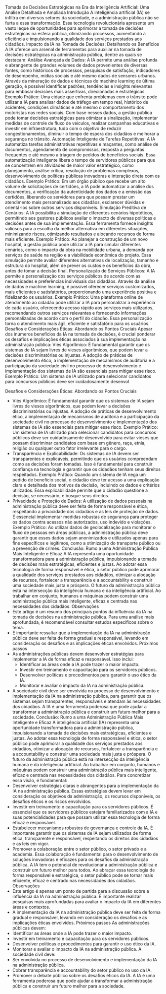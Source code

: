 ---
---

Tomada de Decisões Estratégicas na Era da Inteligência Artificial: Uma Análise Detalhada e Ampliada
Introdução
A inteligência artificial (IA) se infiltra em diversos setores da sociedade, e a administração pública não se furta a essa transformação. Essa tecnologia revolucionária apresenta um vasto leque de oportunidades para aprimorar a tomada de decisões estratégicas na esfera pública, otimizando processos, aumentando a eficiência e impulsionando a qualidade dos serviços prestados aos cidadãos.
Impacto da IA na Tomada de Decisões: Detalhando os Benefícios
A IA oferece um arsenal de ferramentas para auxiliar na tomada de decisões estratégicas na administração pública, dentre as quais se destacam:
Análise Avançada de Dados: A IA permite uma análise profunda e abrangente de grandes volumes de dados provenientes de diversas fontes, como históricos de processos, pesquisas de satisfação, indicadores de desempenho, mídias sociais e até mesmo dados de sensores urbanos. Através da mineração de dados e técnicas de machine learning de última geração, é possível identificar padrões, tendências e insights relevantes para embasar decisões mais assertivas, direcionadas e estratégicas.
Exemplo Prático: Uma cidade que enfrenta problemas com o trânsito pode utilizar a IA para analisar dados de tráfego em tempo real, histórico de acidentes, condições climáticas e até mesmo o comportamento dos motoristas nas redes sociais. Com base nesses dados, a gestão pública pode tomar decisões estratégicas para otimizar a sinalização, implementar medidas de controle de fluxo de veículos, realizar campanhas educativas e investir em infraestrutura, tudo com o objetivo de reduzir congestionamentos, diminuir o tempo de espera dos cidadãos e melhorar a segurança no trânsito.
Automação Inteligente de Tarefas Repetitivas: A IA automatiza tarefas administrativas repetitivas e maçantes, como análise de documentos, agendamento de compromissos, resposta a perguntas frequentes e até mesmo a triagem de pedidos de benefícios sociais. Essa automatização inteligente libera o tempo de servidores públicos para que se concentrem em atividades de maior valor estratégico, como planejamento, análise crítica, resolução de problemas complexos, desenvolvimento de políticas públicas inovadoras e interação direta com os cidadãos.
Exemplo Prático: Em um órgão público que recebe um alto volume de solicitações de certidões, a IA pode automatizar a análise dos documentos, a verificação da autenticidade dos dados e a emissão das certidões, liberando os servidores para que possam prestar um atendimento mais personalizado aos cidadãos, esclarecer dúvidas e orientá-los sobre outros serviços disponíveis.
Simulação Preditiva de Cenários: A IA possibilita a simulação de diferentes cenários hipotéticos, permitindo aos gestores públicos avaliar o impacto de diversas políticas e decisões antes de sua implementação. Essa ferramenta fornece insights valiosos para a escolha da melhor alternativa em diferentes situações, minimizando riscos, otimizando resultados e alocando recursos de forma mais eficiente.
Exemplo Prático: Ao planejar a construção de um novo hospital, a gestão pública pode utilizar a IA para simular diferentes cenários, como o impacto da obra na mobilidade urbana, a demanda por serviços de saúde na região e a viabilidade econômica do projeto. Essa simulação permite avaliar diferentes alternativas de localização, tamanho e estrutura do hospital, além de prever os custos e os benefícios da obra, antes de tomar a decisão final.
Personalização de Serviços Públicos: A IA permite a personalização dos serviços públicos de acordo com as necessidades e preferências individuais dos cidadãos. Através da análise de dados e machine learning, é possível oferecer serviços customizados, mais eficientes e satisfatórios, proporcionando uma experiência positiva e fidelizando os usuários.
Exemplo Prático: Uma plataforma online de atendimento ao cidadão pode utilizar a IA para personalizar a experiência de cada usuário, oferecendo acesso rápido aos serviços mais utilizados, recomendando outros serviços relevantes e fornecendo informações personalizadas de acordo com o perfil do cidadão. Essa personalização torna o atendimento mais ágil, eficiente e satisfatório para os usuários.
Desafios e Considerações Éticas: Abordando os Pontos Cruciais
Apesar dos inúmeros benefícios da IA na tomada de decisões, é crucial ponderar os desafios e implicações éticas associados à sua implementação na administração pública:
Viés Algorítmico: É fundamental garantir que os sistemas de IA sejam livres de vieses algorítmicos, que podem levar a decisões discriminatórias ou injustas. A adoção de práticas de desenvolvimento ético, a implementação de mecanismos de auditoria e a participação da sociedade civil no processo de desenvolvimento e implementação dos sistemas de IA são essenciais para mitigar esse risco.
Exemplo Prático: Um sistema de IA utilizado para selecionar candidatos para concursos públicos deve ser cuidadosamente desenvol

Desafios e Considerações Éticas: Abordando os Pontos Cruciais
 * Viés Algorítmico: É fundamental garantir que os sistemas de IA sejam livres de vieses algorítmicos, que podem levar a decisões discriminatórias ou injustas. A adoção de práticas de desenvolvimento ético, a implementação de mecanismos de auditoria e a participação da sociedade civil no processo de desenvolvimento e implementação dos sistemas de IA são essenciais para mitigar esse risco.
Exemplo Prático: Um sistema de IA utilizado para selecionar candidatos para concursos públicos deve ser cuidadosamente desenvolvido para evitar vieses que possam discriminar candidatos com base em gênero, raça, etnia, religião ou qualquer outro fator irrelevante para o cargo.
 * Transparência e Explicabilidade: Os sistemas de IA devem ser transparentes e explicáveis, permitindo que os usuários compreendam como as decisões foram tomadas. Isso é fundamental para construir confiança na tecnologia e garantir que os cidadãos tenham seus direitos respeitados.
Exemplo Prático: Quando um sistema de IA nega um pedido de benefício social, o cidadão deve ter acesso a uma explicação clara e detalhada dos motivos da decisão, incluindo os dados e critérios utilizados. Essa explicabilidade permite que o cidadão questione a decisão, se necessário, e busque seus direitos.
 * Privacidade e Proteção de Dados: A utilização de dados pessoais na administração pública deve ser feita de forma responsável e ética, respeitando a privacidade dos cidadãos e as leis de proteção de dados. É essencial implementar medidas robustas de segurança para proteger os dados contra acessos não autorizados, uso indevido e violações.
Exemplo Prático: Ao utilizar dados de geolocalização para monitorar o fluxo de pessoas em áreas públicas, a administração pública deve garantir que esses dados sejam anonimizados e utilizados apenas para fins específicos e legítimos, como a otimização do transporte público ou a prevenção de crimes.
Conclusão: Rumo a uma Administração Pública Mais Inteligente e Eficaz
A IA representa uma oportunidade transformadora para a administração pública, impulsionando a tomada de decisões mais estratégicas, eficientes e justas. Ao adotar essa tecnologia de forma responsável e ética, o setor público pode aprimorar a qualidade dos serviços prestados aos cidadãos, otimizar a alocação de recursos, fortalecer a transparência e a accountability e construir uma sociedade mais justa e próspera.
O futuro da administração pública está na intersecção da inteligência humana e da inteligência artificial. Ao trabalhar em conjunto, humanos e máquinas podem construir uma administração pública mais inteligente, eficaz e centrada nas necessidades dos cidadãos.
Observações
 * Este artigo é um resumo dos principais pontos da influência da IA na tomada de decisões na administração pública. Para uma análise mais aprofundada, é recomendável consultar estudos específicos sobre o tema.
 * É importante ressaltar que a implementação da IA na administração pública deve ser feita de forma gradual e responsável, levando em consideração os desafios e as implicações éticas envolvidos.
Próximos passos
 * As administrações públicas devem desenvolver estratégias para implementar a IA de forma eficaz e responsável. Isso inclui:
   * Identificar as áreas onde a IA pode trazer o maior impacto.
   * Investir em treinamento e capacitação para os servidores públicos.
   * Desenvolver políticas e procedimentos para garantir o uso ético da IA.
   * Monitorar e avaliar o impacto da IA na administração pública.
 * A sociedade civil deve ser envolvida no processo de desenvolvimento e implementação da IA na administração pública, para garantir que os sistemas sejam transparentes, responsáveis e atendam às necessidades dos cidadãos.
A IA é uma ferramenta poderosa que pode ajudar a transformar a administração pública e construir um futuro melhor para a sociedade.
Conclusão: Rumo a uma Administração Pública Mais Inteligente e Eficaz
A inteligência artificial (IA) representa uma oportunidade transformadora para a administração pública, impulsionando a tomada de decisões mais estratégicas, eficientes e justas. Ao adotar essa tecnologia de forma responsável e ética, o setor público pode aprimorar a qualidade dos serviços prestados aos cidadãos, otimizar a alocação de recursos, fortalecer a transparência e a accountability e construir uma sociedade mais justa e próspera.
O futuro da administração pública está na intersecção da inteligência humana e da inteligência artificial. Ao trabalhar em conjunto, humanos e máquinas podem construir uma administração pública mais inteligente, eficaz e centrada nas necessidades dos cidadãos.
Para concretizar essa visão, é fundamental:
 * Desenvolver estratégias claras e abrangentes para a implementação da IA na administração pública. Essas estratégias devem levar em consideração os objetivos da administração, os recursos disponíveis, os desafios éticos e os riscos envolvidos.
 * Investir em treinamento e capacitação para os servidores públicos. É essencial que os servidores públicos estejam familiarizados com a IA e suas potencialidades para que possam utilizar essa tecnologia de forma eficaz e responsável.
 * Estabelecer mecanismos robustos de governança e controle da IA. É importante garantir que os sistemas de IA sejam utilizados de forma ética, transparente e responsável, respeitando os direitos dos cidadãos e as leis em vigor.
 * Promover a colaboração entre o setor público, o setor privado e a academia. Essa colaboração é fundamental para o desenvolvimento de soluções inovadoras e eficazes para os desafios da administração pública.
A IA tem o potencial de revolucionar a administração pública e construir um futuro melhor para todos. Ao abraçar essa tecnologia de forma responsável e estratégica, o setor público pode se tornar mais eficiente, eficaz e centrado nas necessidades dos cidadãos.
Observações
 * Este artigo é apenas um ponto de partida para a discussão sobre a influência da IA na administração pública. É importante realizar pesquisas mais aprofundadas para avaliar o impacto da IA em diferentes áreas e contextos.
 * A implementação da IA na administração pública deve ser feita de forma gradual e responsável, levando em consideração os desafios e as implicações éticas envolvidos.
Próximos passos
As administrações públicas devem:
 * Identificar as áreas onde a IA pode trazer o maior impacto.
 * Investir em treinamento e capacitação para os servidores públicos.
 * Desenvolver políticas e procedimentos para garantir o uso ético da IA.
 * Monitorar e avaliar o impacto da IA na administração pública.
A sociedade civil deve:
 * Ser envolvida no processo de desenvolvimento e implementação da IA na administração pública.
 * Cobrar transparência e accountability do setor público no uso da IA.
 * Promover o debate público sobre os desafios éticos da IA.
A IA é uma ferramenta poderosa que pode ajudar a transformar a administração pública e construir um futuro melhor para a sociedade.

